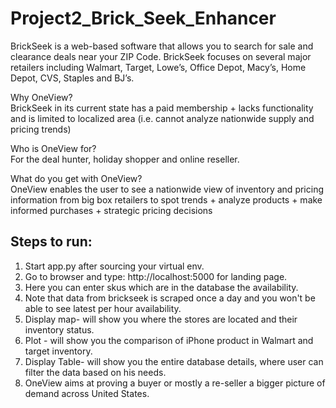 # Project2_Brick_Seek_Enhancer<br>

BrickSeek is a web-based software that allows you to search for sale and clearance deals near your ZIP Code. BrickSeek focuses on several major retailers including Walmart, Target, Lowe’s, Office Depot, Macy’s, Home Depot, CVS, Staples and BJ’s.<br>

Why OneView?<br>
BrickSeek in its current state has a paid membership + lacks functionality and is limited to localized area (i.e. cannot analyze nationwide supply and pricing trends)<br>

Who is OneView for?<br>
For the deal hunter, holiday shopper and online reseller.<br>

What do you get with OneView?<br>
OneView enables the user to see a nationwide view of inventory and pricing information from big box retailers to spot trends + analyze products + make informed purchases + strategic pricing decisions<br>


Steps to run:<br>
--------------------
1) Start app.py after sourcing your virtual env.<br>
2) Go to browser and type: http://localhost:5000 for landing page.<br>
3) Here you can enter skus which are in the database the availability.<br>
4) Note that data from brickseek is scraped once a day and you won't be able to see latest per hour availability.<br>
5) Display map- will show you where the stores are located and their inventory status.<br>
6) Plot - will show you the comparison of iPhone product in Walmart and target inventory.<br>
7) Display Table- will show you the entire database details, where user can filter the data based on his needs.<br>
10) OneView aims at proving a buyer or mostly a re-seller a bigger picture of demand across United States.<br>
